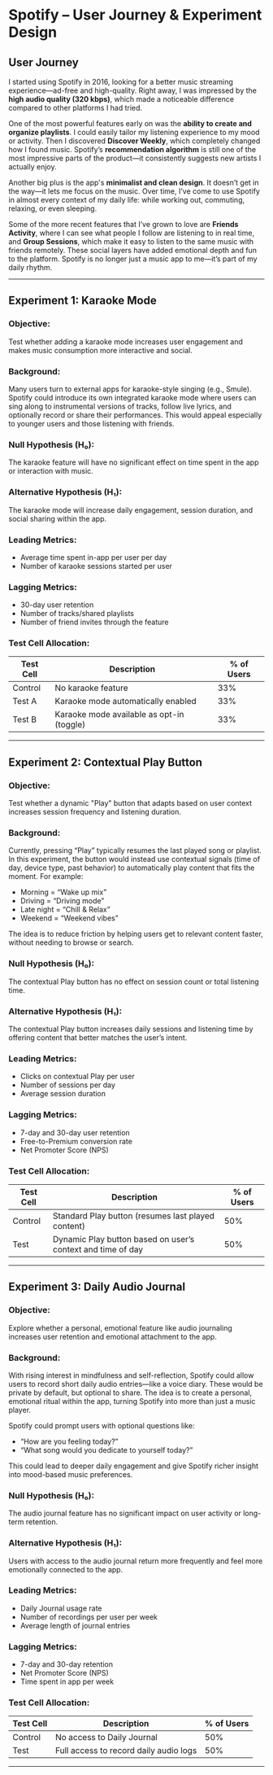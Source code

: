 # Spotify – User Journey & Experiment Design

## User Journey

I started using Spotify in 2016, looking for a better music streaming experience—ad-free and high-quality. Right away, I was impressed by the **high audio quality (320 kbps)**, which made a noticeable difference compared to other platforms I had tried.

One of the most powerful features early on was the **ability to create and organize playlists**. I could easily tailor my listening experience to my mood or activity. Then I discovered **Discover Weekly**, which completely changed how I found music. Spotify’s **recommendation algorithm** is still one of the most impressive parts of the product—it consistently suggests new artists I actually enjoy.

Another big plus is the app's **minimalist and clean design**. It doesn’t get in the way—it lets me focus on the music. Over time, I’ve come to use Spotify in almost every context of my daily life: while working out, commuting, relaxing, or even sleeping.

Some of the more recent features that I’ve grown to love are **Friends Activity**, where I can see what people I follow are listening to in real time, and **Group Sessions**, which make it easy to listen to the same music with friends remotely. These social layers have added emotional depth and fun to the platform. Spotify is no longer just a music app to me—it’s part of my daily rhythm.

---

## Experiment 1: Karaoke Mode

### Objective:
Test whether adding a karaoke mode increases user engagement and makes music consumption more interactive and social.

### Background:
Many users turn to external apps for karaoke-style singing (e.g., Smule). Spotify could introduce its own integrated karaoke mode where users can sing along to instrumental versions of tracks, follow live lyrics, and optionally record or share their performances. This would appeal especially to younger users and those listening with friends.

### Null Hypothesis (H₀):
The karaoke feature will have no significant effect on time spent in the app or interaction with music.

### Alternative Hypothesis (H₁):
The karaoke mode will increase daily engagement, session duration, and social sharing within the app.

### Leading Metrics:
- Average time spent in-app per user per day  
- Number of karaoke sessions started per user

### Lagging Metrics:
- 30-day user retention  
- Number of tracks/shared playlists  
- Number of friend invites through the feature

### Test Cell Allocation:

| Test Cell | Description                                    | % of Users |
|-----------|------------------------------------------------|------------|
| Control   | No karaoke feature                             | 33%        |
| Test A    | Karaoke mode automatically enabled             | 33%        |
| Test B    | Karaoke mode available as opt-in (toggle)      | 33%        |

---

## Experiment 2: Contextual Play Button

### Objective:
Test whether a dynamic "Play" button that adapts based on user context increases session frequency and listening duration.

### Background:
Currently, pressing “Play” typically resumes the last played song or playlist. In this experiment, the button would instead use contextual signals (time of day, device type, past behavior) to automatically play content that fits the moment. For example:
- Morning = “Wake up mix”
- Driving = “Driving mode”
- Late night = “Chill & Relax”
- Weekend = “Weekend vibes”

The idea is to reduce friction by helping users get to relevant content faster, without needing to browse or search.

### Null Hypothesis (H₀):
The contextual Play button has no effect on session count or total listening time.

### Alternative Hypothesis (H₁):
The contextual Play button increases daily sessions and listening time by offering content that better matches the user’s intent.

### Leading Metrics:
- Clicks on contextual Play per user  
- Number of sessions per day  
- Average session duration

### Lagging Metrics:
- 7-day and 30-day user retention  
- Free-to-Premium conversion rate  
- Net Promoter Score (NPS)

### Test Cell Allocation:

| Test Cell | Description                                                        | % of Users |
|-----------|--------------------------------------------------------------------|------------|
| Control   | Standard Play button (resumes last played content)                | 50%        |
| Test      | Dynamic Play button based on user’s context and time of day       | 50%        |

---

## Experiment 3: Daily Audio Journal

### Objective:
Explore whether a personal, emotional feature like audio journaling increases user retention and emotional attachment to the app.

### Background:
With rising interest in mindfulness and self-reflection, Spotify could allow users to record short daily audio entries—like a voice diary. These would be private by default, but optional to share. The idea is to create a personal, emotional ritual within the app, turning Spotify into more than just a music player.

Spotify could prompt users with optional questions like:
- “How are you feeling today?”
- “What song would you dedicate to yourself today?”

This could lead to deeper daily engagement and give Spotify richer insight into mood-based music preferences.

### Null Hypothesis (H₀):
The audio journal feature has no significant impact on user activity or long-term retention.

### Alternative Hypothesis (H₁):
Users with access to the audio journal return more frequently and feel more emotionally connected to the app.

### Leading Metrics:
- Daily Journal usage rate  
- Number of recordings per user per week  
- Average length of journal entries

### Lagging Metrics:
- 7-day and 30-day retention  
- Net Promoter Score (NPS)  
- Time spent in app per week

### Test Cell Allocation:

| Test Cell | Description                              | % of Users |
|-----------|------------------------------------------|------------|
| Control   | No access to Daily Journal               | 50%        |
| Test      | Full access to record daily audio logs   | 50%        |

---
